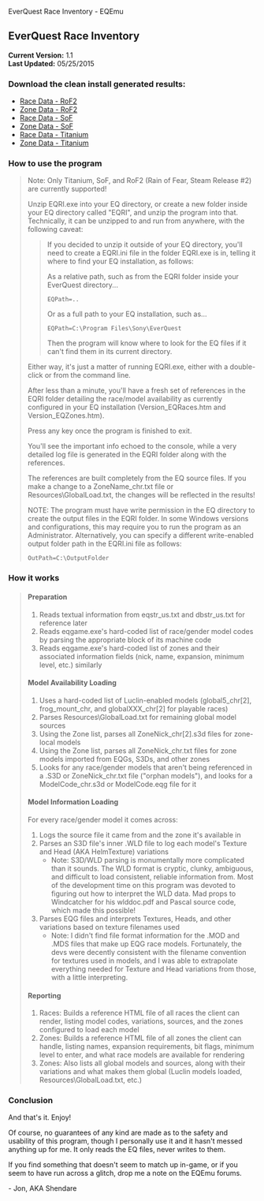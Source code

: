 EverQuest Race Inventory - EQEmu <!-- body { font-family:Calibri,Tahoma,sans-serif; cursor:default; } code { border:1px solid black; background:#EEEEEE; padding:6px; } blockquote, li, p, h2, h3 { cursor:default; } -->

EverQuest Race Inventory
------------------------

**Current Version:** 1.1  
**Last Updated:** 05/25/2015

### Download the clean install generated results:

*   [Race Data - RoF2](https://github.com/Shendare/EQRaceInventory/releases/latest/download/RoF2_EQRaces.htm)
*   [Zone Data - RoF2](https://github.com/Shendare/EQRaceInventory/releases/latest/download/RoF2_EQZones.htm)
*   [Race Data - SoF](https://github.com/Shendare/EQRaceInventory/releases/latest/download/SoF_EQRaces.htm)
*   [Zone Data - SoF](https://github.com/Shendare/EQRaceInventory/releases/latest/download/SoF_EQZones.htm)
*   [Race Data - Titanium](https://github.com/Shendare/EQRaceInventory/releases/latest/download/Titanium_EQRaces.htm)
*   [Zone Data - Titanium](https://github.com/Shendare/EQRaceInventory/releases/latest/download/Titanium_EQZones.htm)

### How to use the program

> Note: Only Titanium, SoF, and RoF2 (Rain of Fear, Steam Release #2) are currently supported!
> 
> Unzip EQRI.exe into your EQ directory, or create a new folder inside your EQ directory called "EQRI", and unzip the program into that. Technically, it can be unzipped to and run from anywhere, with the following caveat:
> 
> > If you decided to unzip it outside of your EQ directory, you'll need to create a EQRI.ini file in the folder EQRI.exe is in, telling it where to find your EQ installation, as follows:
> > 
> > As a relative path, such as from the EQRI folder inside your EverQuest directory...
> > 
> > `EQPath=..`
> > 
> > Or as a full path to your EQ installation, such as...
> > 
> > `EQPath=C:\Program Files\Sony\EverQuest`
> > 
> > Then the program will know where to look for the EQ files if it can't find them in its current directory.
> 
> Either way, it's just a matter of running EQRI.exe, either with a double-click or from the command line.
> 
> After less than a minute, you'll have a fresh set of references in the EQRI folder detailing the race/model availability as currently configured in your EQ installation (Version\_EQRaces.htm and Version\_EQZones.htm).
> 
> Press any key once the program is finished to exit.
> 
> You'll see the important info echoed to the console, while a very detailed log file is generated in the EQRI folder along with the references.
> 
> The references are built completely from the EQ source files. If you make a change to a ZoneName\_chr.txt file or Resources\\GlobalLoad.txt, the changes will be reflected in the results!
> 
> NOTE: The program must have write permission in the EQ directory to create the output files in the EQRI folder. In some Windows versions and configurations, this may require you to run the program as an Administrator. Alternatively, you can specify a different write-enabled output folder path in the EQRI.ini file as follows:
> 
> `OutPath=C:\OutputFolder`

### How it works

> #### Preparation
> 
> 1.  Reads textual information from eqstr\_us.txt and dbstr\_us.txt for reference later
> 2.  Reads eqgame.exe's hard-coded list of race/gender model codes by parsing the appropriate block of its machine code
> 3.  Reads eqgame.exe's hard-coded list of zones and their associated information fields (nick, name, expansion, minimum level, etc.) similarly
> 
> #### Model Availability Loading
> 
> 1.  Uses a hard-coded list of Luclin-enabled models (global5\_chr\[2\], frog\_mount\_chr, and globalXXX\_chr\[2\] for playable races)
> 2.  Parses Resources\\GlobalLoad.txt for remaining global model sources
> 3.  Using the Zone list, parses all ZoneNick\_chr\[2\].s3d files for zone-local models
> 4.  Using the Zone list, parses all ZoneNick\_chr.txt files for zone models imported from EQGs, S3Ds, and other zones
> 5.  Looks for any race/gender models that aren't being referenced in a .S3D or ZoneNick\_chr.txt file ("orphan models"), and looks for a ModelCode\_chr.s3d or ModelCode.eqg file for it
> 
> #### Model Information Loading
> 
> For every race/gender model it comes across:
> 
> 1.  Logs the source file it came from and the zone it's available in
> 2.  Parses an S3D file's inner .WLD file to log each model's Texture and Head (AKA HelmTexture) variations
>     *   Note: S3D/WLD parsing is monumentally more complicated than it sounds. The WLD format is cryptic, clunky, ambiguous, and difficult to load consistent, reliable information from. Most of the development time on this program was devoted to figuring out how to interpret the WLD data. Mad props to Windcatcher for his wlddoc.pdf and Pascal source code, which made this possible!
> 3.  Parses EQG files and interprets Textures, Heads, and other variations based on texture filenames used
>     *   Note: I didn't find file format information for the .MOD and .MDS files that make up EQG race models. Fortunately, the devs were decently consistent with the filename convention for textures used in models, and I was able to extrapolate everything needed for Texture and Head variations from those, with a little interpreting.
> 
> #### Reporting
> 
> 1.  Races: Builds a reference HTML file of all races the client can render, listing model codes, variations, sources, and the zones configured to load each model
> 2.  Zones: Builds a reference HTML file of all zones the client can handle, listing names, expansion requirements, bit flags, minimum level to enter, and what race models are available for rendering
> 3.  Zones: Also lists all global models and sources, along with their variations and what makes them global (Luclin models loaded, Resources\\GlobalLoad.txt, etc.)

### Conclusion

And that's it. Enjoy!

Of course, no guarantees of any kind are made as to the safety and usability of this program, though I personally use it and it hasn't messed anything up for me. It only reads the EQ files, never writes to them.

If you find something that doesn't seem to match up in-game, or if you seem to have run across a glitch, drop me a note on the EQEmu forums.

\- Jon, AKA Shendare
